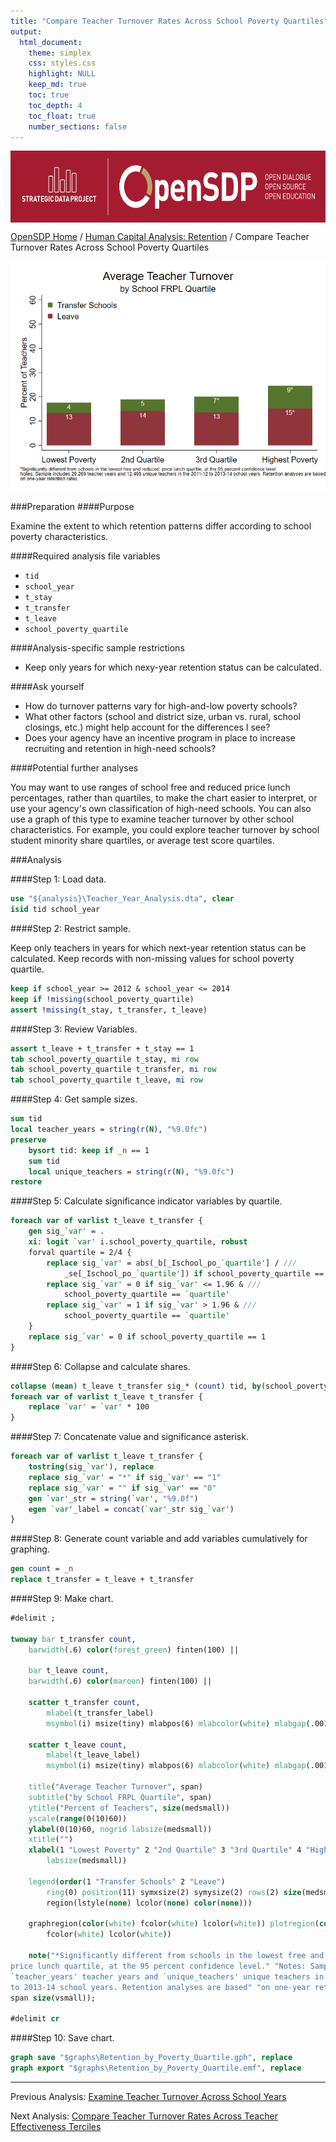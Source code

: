 ```yaml
---
title: "Compare Teacher Turnover Rates Across School Poverty Quartiles"
output: 
  html_document:
    theme: simplex
    css: styles.css
    highlight: NULL
    keep_md: true
    toc: true
    toc_depth: 4
    toc_float: true
    number_sections: false
---
```







<div class="navbar navbar-default navbar-fixed-top" id="logo">
<div class="container">
<img src="OpenSDP-Banner_crimson.jpg" style="display: block; margin: 0 auto; height: 115px;">
</div>
</div>

[OpenSDP Home](http://opensdp.github.io) / [Human Capital Analysis: Retention](Human_Capital_Analysis_Retention.html) / Compare Teacher Turnover Rates Across School Poverty Quartiles

![](Teacher_Turnover_by_School_Poverty_Quartile.png)

###Preparation
####Purpose

Examine the extent to which retention patterns differ according to school poverty characteristics.

####Required analysis file variables

 - `tid`
 - `school_year`
 - `t_stay`
 - `t_transfer`
 - `t_leave`
 - `school_poverty_quartile`


####Analysis-specific sample restrictions

 - Keep only years for which nexy-year retention status can be calculated.


####Ask yourself

 - How do turnover patterns vary for high-and-low poverty schools?
 - What other factors (school and district size, urban vs. rural, school closings, etc.) might help account for the differences I see?
 - Does your agency have an incentive program in place to increase recruiting and retention in high-need schools?


####Potential further analyses

You may want to use ranges of school free and reduced price lunch percentages, rather than quartiles, to make the chart easier to interpret, or use your agency's own classification of high-need schools. You can also use a graph of this type to examine teacher turnover by other school characteristics. For example, you could explore teacher turnover by school student minority share quartiles, or average test score quartiles.

###Analysis

####Step 1: Load data.


```stata
use "${analysis}\Teacher_Year_Analysis.dta", clear
isid tid school_year
```



####Step 2: Restrict sample.

Keep only teachers in years for which next-year retention status can be calculated. Keep records with non-missing values for school poverty quartile.


```stata
keep if school_year >= 2012 & school_year <= 2014 
keep if !missing(school_poverty_quartile)
assert !missing(t_stay, t_transfer, t_leave)
```


####Step 3: Review Variables.


```stata
assert t_leave + t_transfer + t_stay == 1
tab school_poverty_quartile t_stay, mi row
tab school_poverty_quartile t_transfer, mi row
tab school_poverty_quartile t_leave, mi row
```


####Step 4: Get sample sizes.


```stata
sum tid
local teacher_years = string(r(N), "%9.0fc")
preserve
	bysort tid: keep if _n == 1
	sum tid
	local unique_teachers = string(r(N), "%9.0fc")
restore
```


####Step 5: Calculate significance indicator variables by quartile.


```stata
foreach var of varlist t_leave t_transfer {
	gen sig_`var' = .
	xi: logit `var' i.school_poverty_quartile, robust
	forval quartile = 2/4 {
		replace sig_`var' = abs(_b[_Ischool_po_`quartile'] / ///
			_se[_Ischool_po_`quartile']) if school_poverty_quartile == `quartile'
		replace sig_`var' = 0 if sig_`var' <= 1.96 & ///
			school_poverty_quartile == `quartile'
		replace sig_`var' = 1 if sig_`var' > 1.96 & ///
			school_poverty_quartile == `quartile'
	}
	replace sig_`var' = 0 if school_poverty_quartile == 1
}
```


####Step 6: Collapse and calculate shares.


```stata
collapse (mean) t_leave t_transfer sig_* (count) tid, by(school_poverty_quartile)
foreach var of varlist t_leave t_transfer {
	replace `var' = `var' * 100
}
```


####Step 7: Concatenate value and significance asterisk.


```stata
foreach var of varlist t_leave t_transfer {
	tostring(sig_`var'), replace
	replace sig_`var' = "*" if sig_`var' == "1"
	replace sig_`var' = "" if sig_`var' == "0"
	gen `var'_str = string(`var', "%9.0f")
	egen `var'_label = concat(`var'_str sig_`var')
}
```


####Step 8: Generate count variable and add variables cumulatively for graphing.


```stata
gen count = _n
replace t_transfer = t_leave + t_transfer
```


####Step 9: Make chart.


```stata
#delimit ;

twoway bar t_transfer count,
	barwidth(.6) color(forest_green) finten(100) ||
	
	bar t_leave count,
	barwidth(.6) color(maroon) finten(100) ||
	
	scatter t_transfer count,
		mlabel(t_transfer_label) 
		msymbol(i) msize(tiny) mlabpos(6) mlabcolor(white) mlabgap(.001) ||
		
	scatter t_leave count,
		mlabel(t_leave_label) 
		msymbol(i) msize(tiny) mlabpos(6) mlabcolor(white) mlabgap(.001) ||,
		
	title("Average Teacher Turnover", span)
	subtitle("by School FRPL Quartile", span) 
	ytitle("Percent of Teachers", size(medsmall)) 
	yscale(range(0(10)60)) 
	ylabel(0(10)60, nogrid labsize(medsmall)) 
	xtitle("") 
	xlabel(1 "Lowest Poverty" 2 "2nd Quartile" 3 "3rd Quartile" 4 "Highest Poverty", 
		labsize(medsmall)) 
	
	legend(order(1 "Transfer Schools" 2 "Leave")
		ring(0) position(11) symxsize(2) symysize(2) rows(2) size(medsmall) 
		region(lstyle(none) lcolor(none) color(none)))
		
	graphregion(color(white) fcolor(white) lcolor(white)) plotregion(color(white) 
		fcolor(white) lcolor(white))
	
	note("*Significantly different from schools in the lowest free and reduced 
price lunch quartile, at the 95 percent confidence level." "Notes: Sample includes
`teacher_years' teacher years and `unique_teachers' unique teachers in the 2011-12
to 2013-14 school years. Retention analyses are based" "on one-year retention rates.",
span size(vsmall));

#delimit cr
```


####Step 10: Save chart.


```stata
graph save "$graphs\Retention_by_Poverty_Quartile.gph", replace
graph export "$graphs\Retention_by_Poverty_Quartile.emf", replace
```



---

Previous Analysis: [Examine Teacher Turnover Across School Years](Teacher_Turnover_by_School_Year.html)

Next Analysis: [Compare Teacher Turnover Rates Across Teacher Effectiveness Terciles](Teacher_Turnover_by_Teacher_Effectiveness_Tercile.html)
